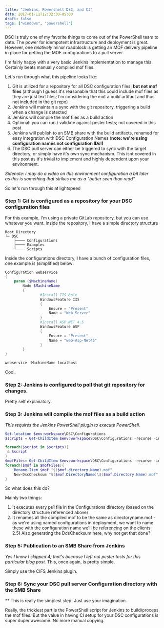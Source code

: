 ```yaml
---
title: "Jenkins, Powershell DSC, and CI"
date: 2017-01-11T12:32:30-05:00
draft: false
tags: ["windows", "powershell"]
---
```


DSC is truly one of my favorite things to come out of the PowerShell team to date. The power for idempotent infrastructure and deployment is great. However, one _relatively_ minor roadblock is getting an MOF delivery pipeline in place for getting the MOF configurations to a pull server.

<!--more-->

 I'm fairly happy with a very basic Jenkins implementation to manage this. Certainly beats manually compiled mof files.  
 
 Let's run through what this pipeline looks like:

1. Git is utilized for a repository for all DSC configuration files; **but not mof files** (although I guess it's reasonable that this could include mof files as they are just text files; I'm considering the mof a build artifact and thus not included in the git repo)
2. Jenkins will maintain a sync with the git repository, triggering a build when a change is detected
3. Jenkins will compile the mof files as a build action
4. Optional: you can run / validate against pester tests; not covered in this post
5. Jenkins will publish to an SMB share with the build artifacts, renamed for easy integration with DSC Configuration Names (**note: we're using configuration names not configuration IDs!)**
6. The DSC pull server can either be triggered to sync with the target directory, or simply have it's own sync mechanism. This isnt covered in this post as it's trivial to implement and highly dependent upon your environment.


_Sidenote: I may do a video on this environment configuration a bit later as this is something that strikes me as a "better seen than read"._ 


So let's run through this at lightspeed 


### Step 1: Git is configured as a repository for your DSC configuration files

For this example, I'm using a private GitLab repository, but you can use whatever you want. Inside the repository, I have a simple directory structure

```
Root Directory
└─ DSC
    ├──── Configurations
    ├──── Examples
    └──── Scripts
```

Inside the configurations directory, I have a bunch of configuration files, one example is (simplified) below:

```powershell
Configuration webservice
{
    param ($MachineName)
        Node $MachineName
        {
                #Install IIS Role
                WindowsFeature IIS
                {
                    Ensure = "Present"
                    Name = "Web-Server"
                }
                #Install ASP.NET 4.5
                WindowsFeature ASP
                {
                    Ensure = "Present"
                    Name = "web-Asp-Net45"
                }
        }
}

webservice -MachineName localhost
```

Cool.

### Step 2: Jenkins is configured to poll that git repository for changes.


Pretty self explanatory.

### Step 3: Jenkins will compile the mof files as a build action

_This requires the Jenkins PowerShell plugin to execute PowerShell._

```powershell
Set-location $env:workspace\DSC\Configurations
$scripts = Get-ChildItem $env:workspace\DSC\Configurations -recurse -include "*.ps1"

foreach($script in $scripts){
 & $script
}
$mofFiles= Get-ChildItem $env:workspace\DSC\Configurations -recurse -include "*.mof"
foreach($mof in $mofFiles){
    Rename-Item $mof "$($mof.directory.Name).mof"
    New-DscChecksum "$($mof.DirectoryName)\$($mof.Directory.Name).mof"
}
```

So what does this do? 

Mainly two things: 

1. It executes every ps1 file in the Configurations directory (based on the directory structure referenced above) 
2. It renames all the compiled mof to be the same as directoryname.mof - as we're using named configurations in deployment, we want to name these with the configuration name we'll be referencing on the clients. 2.5) Also generating the DdsChecksum here, why not get that done?

### Step 5: Publication to an SMB Share from Jenkins

_Yes I know I skipped 4; that's because I left out pester tests for this particular blog post._ This, once again, is pretty simple. 

Simply use the CIFS Jenkins plugin. 


### Step 6: Sync your DSC pull server Configuration directory with the SMB Share

** This is really the simplest step. Just use your imagination. 
  

Really, the trickiest part is the PowerShell script for Jenkins to build/process the mof files. But the value in having CI setup for your DSC configurations is super duper awesome. No more manual copying.